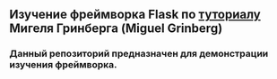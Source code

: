 ## Изучение фреймворка Flask по [туториалу](https://blog.miguelgrinberg.com/post/the-flask-mega-tutorial-part-xiv-ajax "The Flask Mega-Tutorial") Мигеля Гринберга (Miguel Grinberg)

### Данный репозиторий предназначен для демонстрации изучения фреймворка.
